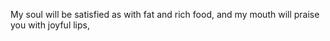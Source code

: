 My soul will be satisfied as with fat and rich food, and my mouth will praise you with joyful lips,
